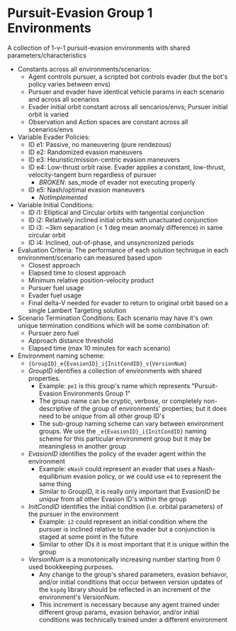 # Pursuit-Evasion Group 1 Environments

A collection of 1-v-1 pursuit-evasion environments with shared parameters/characteristics

+ Constants across all environments/scenarios:
    + Agent controls pursuer, a scripted bot controls evader (but the bot's policy varies between envs)
    + Pursuer and evader have identical vehicle params in each scenario and across all scenarios
    + Evader initial orbit constant across all sencarios/envs; Pursuer initial orbit is varied
    + Observation and Action spaces are constant across all scenarios/envs
+ Variable Evader Policies:
    + ID e1: Passive, no maneuvering (pure rendezous)
    + ID e2: Randomized evasion maneuvers
    + ID e3: Heuristic/mission-centric evasion maneuvers
    + ID e4: Low-thrust orbit raise. Evader applies a constant, low-thrust, velocity-tangent burn regardless of pursuer
        + _BROKEN_: sas_mode of evader not executing properly
    + ID e5: Nash/optimal evasion maneuvers
        + _NotImplemented_
+ Variable Initial Conditions:
    + ID i1: Elliptical and Circular orbits with tangential conjunction
    + ID i2: Relatively inclined initial orbits with unactuated conjunction
    + ID i3: ~3km separation (< 1 deg mean anomaly difference) in same circular orbit
    + ID i4: Inclined, out-of-phase, and unsyncronized periods 
+ Evaluation Criteria: The performance of each solution technique in each environment/scenario can measured based upon
    + Closest approach
    + Elapsed time to closest approach
    + Minimum relative position-velocity product
    + Pursuer fuel usage
    + Evader fuel usage
    + Final delta-V needed for evader to return to original orbit based on a single Lambert Targeting solution
+ Scenario Termination Conditions: Each scenario may have it's own unique termination conditions which will be some combination of:
    + Pursuer zero fuel
    + Approach distance threshold
    + Elapsed time (max 10 minutes for each scenario)
+ Environment naming scheme:
    + `{GroupID}_e{EvasionID}_i{InitCondID}_v{VersionNum}`
    + *GroupID* identifies a collection of environments with shared properties. 
        + Example: `pe1` is this group's name which represents "Pursuit-Evasion Environments Group 1"
        + The group name can be cryptic, verbose, or completely non-descriptive of the group of environments' properties; but it does need to be _unique_ from all other group ID's
        + The sub-group naming scheme can vary between environment groups. We use the `_e{EvasionID}_i{InitCondID}` naming scheme for this particular environment group but it may be meaningless in another group
    + *EvasionID* identifies the policy of the evader agent within the environment
        + Example: `eNash` could represent an evader that uses a Nash-equilibrium evasion policy, or we could use `e4` to represent the same thing
        + Similar to GroupID, it is really only important that EvasionID be _unique_ from all other Evasion ID's within the group
    + *InitCondID* identifies the initial condition (i.e. orbital parameters) of the pursuer in the environment
        + Example: `i2` could represent an initial condition where the pursuer is inclined relative to the evader but a conjunction is staged at some point in the future
        + Similar to other IDs it is most important that it is unique within the group
    + *VersionNum* is a monotonically increasing number starting from 0 used bookkeeping purposes. 
        + Any change to the group's shared parameters, evasion behiavor, and/or initial conditions that occur between version updates of the `kspdg` library should be reflected in an increment of the environment's VersionNum. 
        + This increment is necessary because any agent trained under different group params, evasion behavior, and/or initial conditions was technically trained under a different environment

